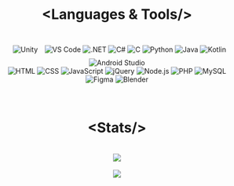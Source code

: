 <h1 align="center"> &lt;Languages & Tools/&gt; </h1>
<br/>
<div align="center">
    <img src="http://skillicons.dev/icons?i=unity" title="Unity" style=padding:10px;/>
    <img class="hover-img" src="http://skillicons.dev/icons?i=vscode" title="VS Code"/>
    <img src="http://skillicons.dev/icons?i=dotnet" title=".NET" />
    <img src="http://skillicons.dev/icons?i=cs" title="C#"/>
    <img src="http://skillicons.dev/icons?i=c" title="C"/>
    <img src="http://skillicons.dev/icons?i=python" title="Python"/>
    <img src="http://skillicons.dev/icons?i=java" title="Java"/>
    <img src="http://skillicons.dev/icons?i=kotlin" title="Kotlin"/>
    <img src="http://skillicons.dev/icons?i=androidstudio" title="Android Studio"/>
    <br>
    <img src="http://skillicons.dev/icons?i=html" title="HTML"/>
    <img src="http://skillicons.dev/icons?i=css" title="CSS"/>
    <img src="http://skillicons.dev/icons?i=javascript" title="JavaScript"/>
    <img src="http://skillicons.dev/icons?i=jquery" title="jQuery"/>
    <img src="http://skillicons.dev/icons?i=nodejs" title="Node.js"/>
    <img src="http://skillicons.dev/icons?i=php" title="PHP"/>
    <img src="http://skillicons.dev/icons?i=mysql" title="MySQL"/>
    <img src="http://skillicons.dev/icons?i=figma" title="Figma"/>
    <img src="http://skillicons.dev/icons?i=blender" title="Blender"/>
</div><br><br>


<h1 align="center"> &lt;Stats/&gt; </h1>
<br/>
<div align="center">
    <img src="https://github-readme-stats.vercel.app/api?username=dinoefendic26&theme=react&show_icons=true&hide_border=false&count_private=true">
    <!--<img src="https://github-readme-stats.vercel.app/api/top-langs/?username=dinoefendic26&theme=react&show_icons=true&hide_border=false&layout=compact" width="200">-->
    <br><br>
    <img src="https://github-readme-streak-stats.herokuapp.com/?user=dinoefendic26&theme=react&hide_border=false">
</div>
